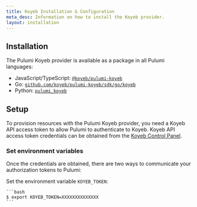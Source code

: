 ```yaml
---
title: Koyeb Installation & Configuration
meta_desc: Information on how to install the Koyeb provider.
layout: installation
---
```


## Installation

The Pulumi Koyeb provider is available as a package in all Pulumi languages:

- JavaScript/TypeScript: [`@koyeb/pulumi-koyeb`](https://www.npmjs.com/package/@koyeb/pulumi-koyeb)
- Go: [`github.com/koyeb/pulumi-koyeb/sdk/go/koyeb`](https://pkg.go.dev/github.com/koyeb/pulumi-koyeb/sdk)
- Python: [`pulumi_koyeb`](https://pypi.org/project/pulumi-koyeb/)

## Setup

To provision resources with the Pulumi Koyeb provider, you need a Koyeb API access token to allow Pulumi to authenticate to Koyeb. Koyeb API access token credentials can be obtained from the [Koyeb Control Panel](https://app.koyeb.com/account/api).

### Set environment variables

Once the credentials are obtained, there are two ways to communicate your authorization tokens to Pulumi:

Set the environment variable `KOYEB_TOKEN`:

    ```bash
    $ export KOYEB_TOKEN=XXXXXXXXXXXXXX
    ```
